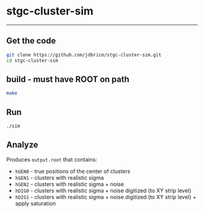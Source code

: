 # stgc-cluster-sim 
---

## Get the code
```bash
git clone https://github.com/jdbrice/stgc-cluster-sim.git
cd stgc-cluster-sim
```

## build - must have ROOT on path
```bash
make 
```

## Run
```bash
./sim
```

## Analyze
Produces `output.root` that contains:
- `hGEN0` - true positions of the center of clusters
- `hGEN1` - clusters with realistic sigma
- `hGEN2` - clusters with realistic sigma + noise
- `hDIG0` - clusters with realistic sigma + noise digitized (to XY strip level) 
- `hDIG1` - clusters with realistic sigma + noise digitized (to XY strip level) + apply saturation